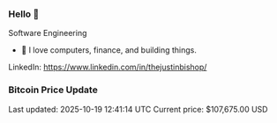 ### Hello 🤙  

Software Engineering

- 🔭 I love computers, finance, and building things.
  
LinkedIn: https://www.linkedin.com/in/thejustinbishop/  


















































































































































































































































































































































































































































































































































































































































































































































































































































































































































































































































































































































































































































### Bitcoin Price Update
Last updated: 2025-10-19 12:41:14 UTC
Current price: $107,675.00 USD
